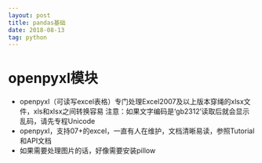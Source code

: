 ```yaml
---
layout: post
title: pandas基础
date: 2018-08-13
tag: python
---
```

# openpyxl模块
- openpyxl（可读写excel表格）专门处理Excel2007及以上版本穿绳的xlsx文件，xls和xlsx之间转换容易
  注意：如果文字编码是‘gb2312’读取后就会显示乱码，请先专程Unicode
- openpyxl，支持07+的excel，一直有人在维护，文档清晰易读，参照Tutorial和API文档
- 如果需要处理图片的话，好像需要安装pillow

#
